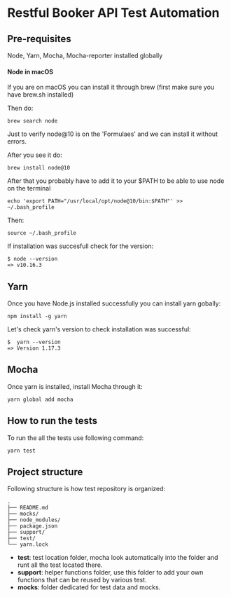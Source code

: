 # Restful Booker API Test Automation

## Pre-requisites

Node, Yarn, Mocha, Mocha-reporter installed globally

#### Node in macOS

If you are on macOS you can install it through brew (first make sure you have brew.sh installed)

Then do:
```
brew search node
```
Just to verify node@10 is on the 'Formulaes' and we can install it without errors.

After you see it do:

```
brew install node@10
```
After that you probably have to add it to your $PATH to be able to use node on the terminal
```
echo 'export PATH="/usr/local/opt/node@10/bin:$PATH"' >> ~/.bash_profile
```
Then:
```
source ~/.bash_profile
```

If installation was succesfull check for the version:
```
$ node --version
=> v10.16.3
```

## Yarn

Once you have Node.js installed successfully you can install yarn gobally:
```
npm install -g yarn
```
Let's check yarn's version to check installation was successful:
```
$  yarn --version
=> Version 1.17.3
```

## Mocha

Once yarn is installed, install Mocha through it:

```
yarn global add mocha
```

## How to run the tests

To run the all the tests use following command:

```
yarn test
```

## Project structure

Following structure is how test repository is organized: 

```
.
├── README.md
├── mocks/
├── node_modules/
├── package.json
├── support/
├── test/
└── yarn.lock
```
- **test**: test location folder, mocha look automatically into the folder and runt all the test located there.
- **support**: helper functions folder, use this folder to add your own functions that can be reused by various test.
- **mocks**: folder dedicated for test data and mocks.